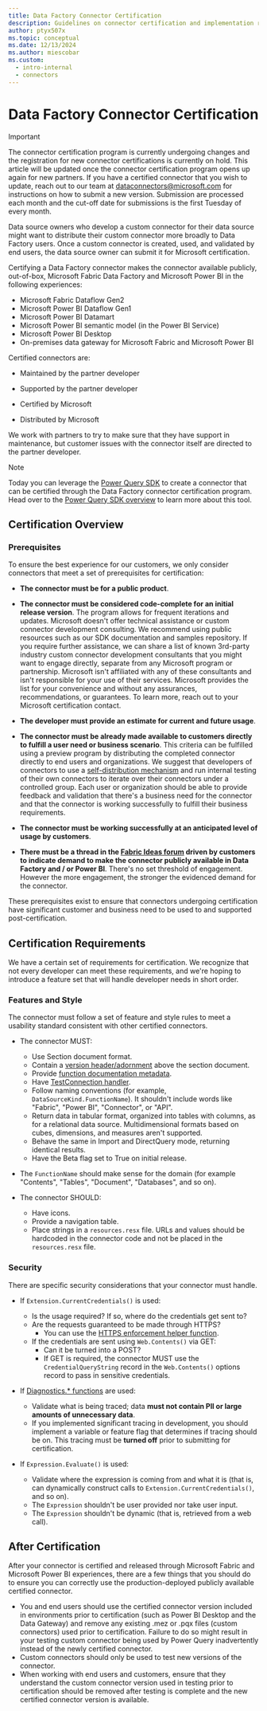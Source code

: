 ```yaml
---
title: Data Factory Connector Certification
description: Guidelines on connector certification and implementation requirements for the Data Factory Connector Certification Program
author: ptyx507x
ms.topic: conceptual
ms.date: 12/13/2024
ms.author: miescobar
ms.custom:
  - intro-internal
  - connectors
---
```


# Data Factory Connector Certification

> [!IMPORTANT]
> The connector certification program is currently undergoing changes and the registration for new connector certifications is currently on hold. This article will be updated once the connector certification program opens up again for new partners.
> If you have a certified connector that you wish to update, reach out to our team at dataconnectors@microsoft.com for instructions on how to submit a new version. Submission are processed each month and the cut-off date for submissions is the first Tuesday of every month.

Data source owners who develop a custom connector for their data source might want to distribute their custom connector more broadly to Data Factory users. Once a custom connector is created, used, and validated by end users, the data source owner can submit it for Microsoft certification.

Certifying a Data Factory connector makes the connector available publicly, out-of-box, Microsoft Fabric Data Factory and Microsoft Power BI in the following experiences:
* Microsoft Fabric Dataflow Gen2
* Microsoft Power BI Dataflow Gen1
* Microsoft Power BI Datamart
* Microsoft Power BI semantic model (in the Power BI Service)
* Microsoft Power BI Desktop
* On-premises data gateway for Microsoft Fabric and Microsoft Power BI

Certified connectors are:

* Maintained by the partner developer

* Supported by the partner developer

* Certified by Microsoft

* Distributed by Microsoft

We work with partners to try to make sure that they have support in maintenance, but customer issues with the connector itself are directed to the partner developer.

>[!NOTE]
>Today you can leverage the [Power Query SDK](/power-query/install-sdk) to create a connector that can be certified through the Data Factory connector certification program. Head over to the [Power Query SDK overview](/power-query/power-query-sdk-vs-code) to learn more about this tool.

## Certification Overview

### Prerequisites

To ensure the best experience for our customers, we only consider connectors that meet a set of prerequisites for certification:

* **The connector must be for a public product**.

* **The connector must be considered code-complete for an initial release version**. The program allows for frequent iterations and updates. Microsoft doesn't offer technical assistance or custom connector development consulting. We recommend using public resources such as our SDK documentation and samples repository. If you require further assistance, we can share a list of known 3rd-party industry custom connector development consultants that you might want to engage directly, separate from any Microsoft program or partnership. Microsoft isn't affiliated with any of these consultants and isn't responsible for your use of their services. Microsoft provides the list for your convenience and without any assurances, recommendations, or guarantees. To learn more, reach out to your Microsoft certification contact.

* **The developer must provide an estimate for current and future usage**. 

* **The connector must be already made available to customers directly to fulfill a user need or business scenario**. This criteria can be fulfilled using a preview program by distributing the completed connector directly to end users and organizations. We suggest that developers of connectors to use a [self-distribution mechanism](/power-query/install-sdk#self-distribution) and run internal testing of their own connectors to iterate over their connectors under a controlled group. Each user or organization should be able to provide feedback and validation that there's a business need for the connector and that the connector is working successfully to fulfill their business requirements.

* **The connector must be working successfully at an anticipated level of usage by customers**.

* **There must be a thread in the [Fabric Ideas forum](https://aka.ms/FabricIdeas) driven by customers to indicate demand to make the connector publicly available in Data Factory and / or Power BI**. There's no set threshold of engagement. However the more engagement, the stronger the evidenced demand for the connector.

These prerequisites exist to ensure that connectors undergoing certification have significant customer and business need to be used to and supported post-certification.

## Certification Requirements

We have a certain set of requirements for certification. We recognize that not every developer can meet these requirements, and we're hoping to introduce a feature set that will handle developer needs in short order.
  
### Features and Style

The connector must follow a set of feature and style rules to meet a usability standard consistent with other certified connectors.

* The connector MUST:

  * Use Section document format.
  * Contain a [version header/adornment](/power-query/handling-versioning) above the section document.
  * Provide [function documentation metadata](/power-query/handling-documentation).
  * Have [TestConnection handler](/power-query/handling-gateway-support).
  * Follow naming conventions (for example, `DataSourceKind.FunctionName`). It shouldn't include words like "Fabric", "Power BI", "Connector", or "API".
  * Return data in tabular format, organized into tables with columns, as for a relational data source. Multidimensional formats based on cubes, dimensions, and measures aren't supported.
  * Behave the same in Import and DirectQuery mode, returning identical results.
  * Have the Beta flag set to True on initial release.

* The ```FunctionName``` should make sense for the domain (for example "Contents", "Tables", "Document", "Databases", and so on).

* The connector SHOULD:
  * Have icons.
  * Provide a navigation table.
  * Place strings in a `resources.resx` file. URLs and values should be hardcoded in the connector code and not be placed in the `resources.resx` file.

### Security

There are specific security considerations that your connector must handle.

* If `Extension.CurrentCredentials()` is used:
  * Is the usage required? If so, where do the credentials get sent to?
  * Are the requests guaranteed to be made through HTTPS?
    * You can use the [HTTPS enforcement helper function](/power-query/helper-functions#validateurlscheme).
  * If the credentials are sent using `Web.Contents()` via GET:
    * Can it be turned into a POST?
    * If GET is required, the connector MUST use the `CredentialQueryString` record in the `Web.Contents()` options record to pass in sensitive credentials.

* If [Diagnostics.* functions](/powerquery-m/diagnostics-trace) are used:
  * Validate what is being traced; data **must not contain PII or large amounts of unnecessary data**.
  * If you implemented significant tracing in development, you should implement a variable or feature flag that determines if tracing should be on. This tracing must be **turned off** prior to submitting for certification.

* If ```Expression.Evaluate()``` is used:
  * Validate where the expression is coming from and what it is (that is, can dynamically construct calls to `Extension.CurrentCredentials()`, and so on).
  * The ```Expression``` shouldn't be user provided nor take user input.
  * The ```Expression``` shouldn't be dynamic (that is, retrieved from a web call).

## After Certification

After your connector is certified and released through Microsoft Fabric and Microsoft Power BI experiences, there are a few things that you should do to ensure you can correctly use the production-deployed publicly available certified connector.

* You and end users should use the certified connector version included in environments prior to certification (such as Power BI Desktop and the Data Gateway) and remove any existing .mez or .pqx files (custom connectors) used prior to certification. Failure to do so might result in your testing custom connector being used by Power Query inadvertently instead of the newly certified connector.
* Custom connectors should only be used to test new versions of the connector.
* When working with end users and customers, ensure that they understand the custom connector version used in testing prior to certification should be removed after testing is complete and the new certified connector version is available.
